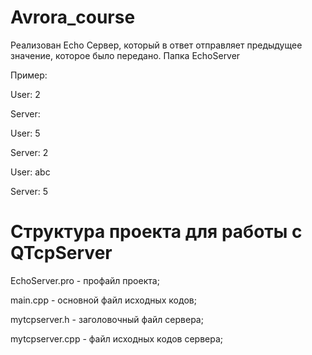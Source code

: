 # Avrora_course

Реализован Echo Сервер, который в ответ отправляет предыдущее значение, которое было передано. Папка EchoServer

Пример:

User: 2

Server: 

User: 5

Server: 2

User: abc

Server: 5

# Структура проекта для работы с QTcpServer

EchoServer.pro - профайл проекта;

main.cpp - основной файл исходных кодов;

mytcpserver.h - заголовочный файл сервера;

mytcpserver.cpp - файл исходных кодов сервера;
